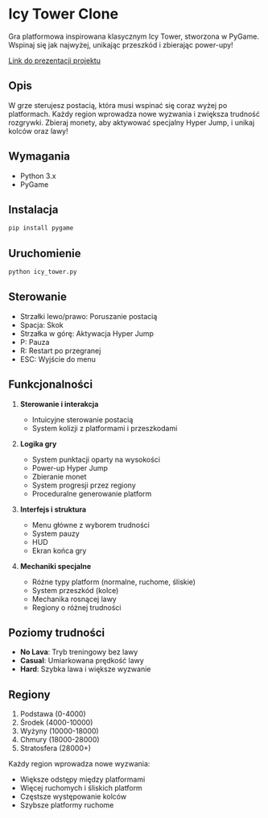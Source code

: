 # Icy Tower Clone

Gra platformowa inspirowana klasycznym Icy Tower, stworzona w PyGame. Wspinaj się jak najwyżej, unikając przeszkód i zbierając power-upy!

[Link do prezentacji projektu](https://www.canva.com/design/DAGoHOnrRVw/3a_lxSfqsr05ycl9wtO-cQ/edit?utm_content=DAGoHOnrRVw&utm_campaign=designshare&utm_medium=link2&utm_source=sharebutton)

## Opis
W grze sterujesz postacią, która musi wspinać się coraz wyżej po platformach. Każdy region wprowadza nowe wyzwania i zwiększa trudność rozgrywki. Zbieraj monety, aby aktywować specjalny Hyper Jump, i unikaj kolców oraz lawy!

## Wymagania
- Python 3.x
- PyGame

## Instalacja
```bash
pip install pygame
```

## Uruchomienie
```bash
python icy_tower.py
```

## Sterowanie
- Strzałki lewo/prawo: Poruszanie postacią
- Spacja: Skok
- Strzałka w górę: Aktywacja Hyper Jump
- P: Pauza
- R: Restart po przegranej
- ESC: Wyjście do menu

## Funkcjonalności
1. **Sterowanie i interakcja**
   - Intuicyjne sterowanie postacią
   - System kolizji z platformami i przeszkodami

2. **Logika gry**
   - System punktacji oparty na wysokości
   - Power-up Hyper Jump
   - Zbieranie monet
   - System progresji przez regiony
   - Proceduralne generowanie platform

3. **Interfejs i struktura**
   - Menu główne z wyborem trudności
   - System pauzy
   - HUD
   - Ekran końca gry

4. **Mechaniki specjalne**
   - Różne typy platform (normalne, ruchome, śliskie)
   - System przeszkód (kolce)
   - Mechanika rosnącej lawy
   - Regiony o różnej trudności

## Poziomy trudności
- **No Lava**: Tryb treningowy bez lawy
- **Casual**: Umiarkowana prędkość lawy
- **Hard**: Szybka lawa i większe wyzwanie

## Regiony
1. Podstawa (0-4000)
2. Środek (4000-10000)
3. Wyżyny (10000-18000)
4. Chmury (18000-28000)
5. Stratosfera (28000+)

Każdy region wprowadza nowe wyzwania:
- Większe odstępy między platformami
- Więcej ruchomych i śliskich platform
- Częstsze występowanie kolców
- Szybsze platformy ruchome
